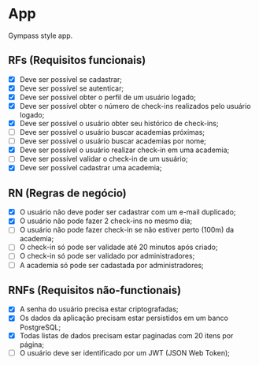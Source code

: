  # App

Gympass style app.

## RFs (Requisitos funcionais)

- [x] Deve ser possível se cadastrar;
- [x] Deve ser possível se autenticar;
- [x] Deve ser possível obter o perfil de um usuário logado;
- [x] Deve ser possível obter o número de check-ins realizados pelo usuário logado;
- [x] Deve ser possível o usuário obter seu histórico de check-ins;
- [ ] Deve ser possível o usuário buscar academias próximas;
- [ ] Deve ser possivel o usuário buscar academias por nome;
- [x] Deve ser possível o usuário realizar check-in em uma academia;
- [ ] Deve ser possível validar o check-in de um usuário;
- [x] Deve ser possível cadastrar uma academia;

## RN (Regras de negócio)

- [x] O usuário não deve poder ser cadastrar com um e-mail duplicado;
- [x] O usuário não pode fazer 2 check-ins no mesmo dia;
- [ ] O usuário não pode fazer check-in se não estiver perto (100m) da academia;
- [ ] O check-in só pode ser validade até 20 minutos após criado;
- [ ] O check-in só pode ser validado por administradores;
- [ ] A academia só pode ser cadastada por administradores;

## RNFs (Requisitos não-functionais)

- [x] A senha do usuário precisa estar criptografadas;
- [x] Os dados da aplicação precisam estar persistidos em um banco PostgreSQL; 
- [x] Todas listas de dados precisam estar paginadas com 20 itens por página;
- [ ] O usuário deve ser identificado por um JWT (JSON Web Token);
